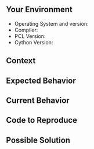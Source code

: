 <!--- Provide a general summary of the issue in the Title above -->

## Your Environment
<!--- Include as many relevant details about the environment you experienced the bug in -->
* Operating System and version:
* Compiler:
* PCL Version:
* Cython Version:

## Context
<!--- How has this issue affected you? What are you trying to accomplish? -->
<!--- Providing context helps us come up with a solution that is most useful in the real world -->

## Expected Behavior
<!--- If you're describing a bug, tell us what should happen -->
<!--- If you're suggesting a change/improvement, tell us how it should work -->

## Current Behavior
<!--- If describing a bug, tell us what happens instead of the expected behavior -->
<!--- If suggesting a change/improvement, explain the difference from current behavior -->

## Code to Reproduce
<!--- Provide a link to a live example, or an unambiguous set of steps to -->
<!--- reproduce this bug. Include code to reproduce, if relevant -->

## Possible Solution
<!--- Not obligatory, but suggest a fix/reason for the bug, -->
<!--- or ideas how to implement the addition or change -->